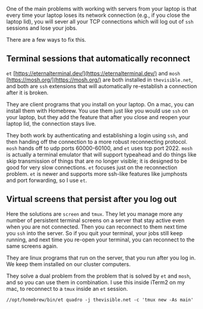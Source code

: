 One of the main problems with working with servers from your laptop is that every time your laptop loses its network connection (e.g., if you close the laptop lid), you will sever all your TCP connections which will log out of `ssh` sessions and lose your jobs.

There are a few ways to fix this.

## Terminal sessions that automatically reconnect


`et` [https://eternalterminal.dev/](https://eternalterminal.dev/) and `mosh` [https://mosh.org/](https://mosh.org/) are both installed in `thevisible.net`, and both are `ssh` extensions that will automatically re-establish a connection after it is broken.

They are client programs that you install on your laptop.  On a mac, you can install them with Homebrew. You use them just like you would use `ssh` on your laptop, but they add the feature that after you close and reopen your laptop lid, the connection stays live.

They both work by authenticating and establishing a login using `ssh`, and then handing off the connection to a more robust reconnecting protocol.  `mosh` hands off to udp ports 60000-60100, and `et` uses tcp port 2022.  `mosh` is actually a terminal emulator that will support typeahead and do things like skip transmission of things that are no longer visible; it is designed to be good for very slow connections.   `et` focuses just on the reconnection problem.  `et` is newer and supports more ssh-like features like jumphosts and port forwarding, so I use `et`.


## Virtual screens that persist after you log out

Here the solutions are `screen` and `tmux`.  They let you manage more any number of persistent terminal screens on a server that stay active even when you are not connected.  Then you can reconnect to them next time you `ssh` into the server.  So if you quit your terminal, your jobs still keep running, and next time you re-open your terminal, you can reconnect to the same screens again.

They are linux programs that run on the server, that you run after you log in.  We keep them installed on our cluster computers.

They solve a dual problem from the problem that is solved by `et` and `mosh`, and so you can use them in combination.  I use this inside iTerm2 on my mac, to reconnect to a `tmux` inside an `et` session.

```
//opt/homebrew/bin/et quadro -j thevisible.net -c 'tmux new -As main'
```
